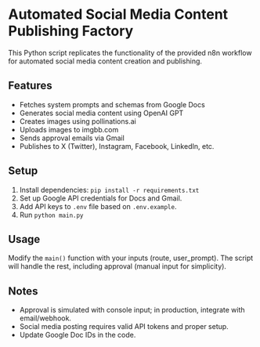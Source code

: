 # Automated Social Media Content Publishing Factory

This Python script replicates the functionality of the provided n8n workflow for automated social media content creation and publishing.

## Features

- Fetches system prompts and schemas from Google Docs
- Generates social media content using OpenAI GPT
- Creates images using pollinations.ai
- Uploads images to imgbb.com
- Sends approval emails via Gmail
- Publishes to X (Twitter), Instagram, Facebook, LinkedIn, etc.

## Setup

1. Install dependencies: `pip install -r requirements.txt`
2. Set up Google API credentials for Docs and Gmail.
3. Add API keys to `.env` file based on `.env.example`.
4. Run `python main.py`

## Usage

Modify the `main()` function with your inputs (route, user_prompt).
The script will handle the rest, including approval (manual input for simplicity).

## Notes

- Approval is simulated with console input; in production, integrate with email/webhook.
- Social media posting requires valid API tokens and proper setup.
- Update Google Doc IDs in the code.
